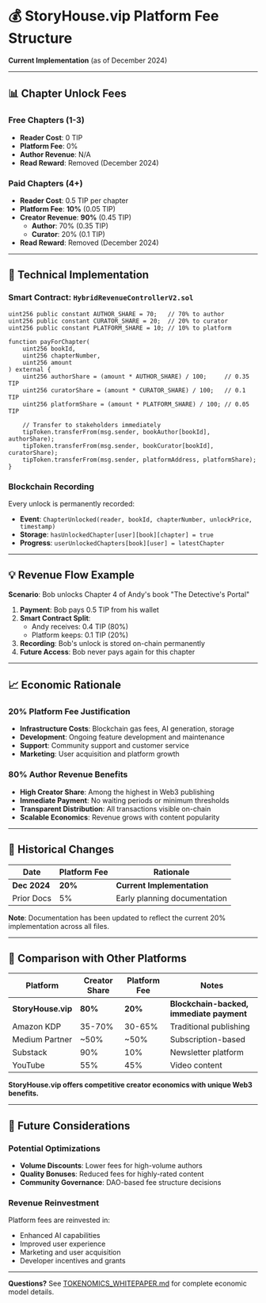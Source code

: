 # 💰 StoryHouse.vip Platform Fee Structure

**Current Implementation** (as of December 2024)

---

## 📊 **Chapter Unlock Fees**

### **Free Chapters (1-3)**
- **Reader Cost**: 0 TIP
- **Platform Fee**: 0%
- **Author Revenue**: N/A
- **Read Reward**: Removed (December 2024)

### **Paid Chapters (4+)**
- **Reader Cost**: 0.5 TIP per chapter
- **Platform Fee**: **10%** (0.05 TIP)
- **Creator Revenue**: **90%** (0.45 TIP)
  - **Author**: 70% (0.35 TIP)
  - **Curator**: 20% (0.1 TIP)
- **Read Reward**: Removed (December 2024)

---

## 🔧 **Technical Implementation**

### **Smart Contract**: `HybridRevenueControllerV2.sol`
```solidity
uint256 public constant AUTHOR_SHARE = 70;   // 70% to author
uint256 public constant CURATOR_SHARE = 20;  // 20% to curator  
uint256 public constant PLATFORM_SHARE = 10; // 10% to platform

function payForChapter(
    uint256 bookId,
    uint256 chapterNumber,
    uint256 amount
) external {
    uint256 authorShare = (amount * AUTHOR_SHARE) / 100;     // 0.35 TIP
    uint256 curatorShare = (amount * CURATOR_SHARE) / 100;   // 0.1 TIP
    uint256 platformShare = (amount * PLATFORM_SHARE) / 100; // 0.05 TIP
    
    // Transfer to stakeholders immediately
    tipToken.transferFrom(msg.sender, bookAuthor[bookId], authorShare);
    tipToken.transferFrom(msg.sender, bookCurator[bookId], curatorShare);
    tipToken.transferFrom(msg.sender, platformAddress, platformShare);
}
```

### **Blockchain Recording**
Every unlock is permanently recorded:
- **Event**: `ChapterUnlocked(reader, bookId, chapterNumber, unlockPrice, timestamp)`
- **Storage**: `hasUnlockedChapter[user][book][chapter] = true`
- **Progress**: `userUnlockedChapters[book][user] = latestChapter`

---

## 💡 **Revenue Flow Example**

**Scenario**: Bob unlocks Chapter 4 of Andy's book "The Detective's Portal"

1. **Payment**: Bob pays 0.5 TIP from his wallet
2. **Smart Contract Split**:
   - Andy receives: 0.4 TIP (80%)
   - Platform keeps: 0.1 TIP (20%)
3. **Recording**: Bob's unlock is stored on-chain permanently
4. **Future Access**: Bob never pays again for this chapter

---

## 📈 **Economic Rationale**

### **20% Platform Fee Justification**
- **Infrastructure Costs**: Blockchain gas fees, AI generation, storage
- **Development**: Ongoing feature development and maintenance
- **Support**: Community support and customer service
- **Marketing**: User acquisition and platform growth

### **80% Author Revenue Benefits**
- **High Creator Share**: Among the highest in Web3 publishing
- **Immediate Payment**: No waiting periods or minimum thresholds
- **Transparent Distribution**: All transactions visible on-chain
- **Scalable Economics**: Revenue grows with content popularity

---

## 🔄 **Historical Changes**

| Date | Platform Fee | Rationale |
|------|-------------|-----------|
| **Dec 2024** | **20%** | **Current Implementation** |
| Prior Docs | 5% | Early planning documentation |

**Note**: Documentation has been updated to reflect the current 20% implementation across all files.

---

## 🎯 **Comparison with Other Platforms**

| Platform | Creator Share | Platform Fee | Notes |
|----------|---------------|--------------|-------|
| **StoryHouse.vip** | **80%** | **20%** | **Blockchain-backed, immediate payment** |
| Amazon KDP | 35-70% | 30-65% | Traditional publishing |
| Medium Partner | ~50% | ~50% | Subscription-based |
| Substack | 90% | 10% | Newsletter platform |
| YouTube | 55% | 45% | Video content |

**StoryHouse.vip offers competitive creator economics with unique Web3 benefits.**

---

## 🚀 **Future Considerations**

### **Potential Optimizations**
- **Volume Discounts**: Lower fees for high-volume authors
- **Quality Bonuses**: Reduced fees for highly-rated content
- **Community Governance**: DAO-based fee structure decisions

### **Revenue Reinvestment**
Platform fees are reinvested in:
- Enhanced AI capabilities
- Improved user experience
- Marketing and user acquisition
- Developer incentives and grants

---

**Questions?** See [TOKENOMICS_WHITEPAPER.md](./TOKENOMICS_WHITEPAPER.md) for complete economic model details.